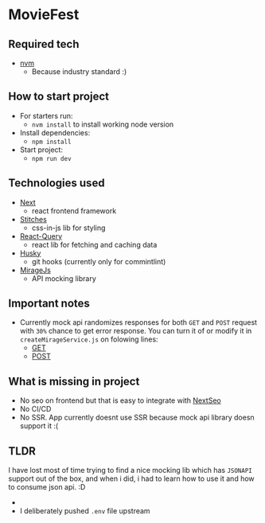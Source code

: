 # MovieFest

## Required tech

-   [nvm](https://github.com/nvm-sh/nvm)
    -   Because industry standard :)

## How to start project

-   For starters run:
    -   `nvm install` to install working node version
-   Install dependencies:
    -   `npm install`
-   Start project:
    -   `npm run dev`

## Technologies used

-   [Next](https://nextjs.org/)
    -   react frontend framework
-   [Stitches](https://stitches.dev/)
    -   css-in-js lib for styling
-   [React-Query](https://react-query.tanstack.com/)
    -   react lib for fetching and caching data
-   [Husky](https://opencollective.com/husky)
    -   git hooks (currently only for commintlint)
-   [MirageJs](https://miragejs.com/)
    -   API mocking library

## Important notes

-   Currently mock api randomizes responses for both `GET` and `POST` request with `30%` chance to get error response. You can turn it of or modify it in `createMirageService.js` on folowing lines:
    -   [GET](https://github.com/Fazla-GroM/survey/blob/3dff1bb666398741d1c898753eb147c2c6a8c523/services/mirageService/createMirageService.js#L77)
    -   [POST](https://github.com/Fazla-GroM/survey/blob/3dff1bb666398741d1c898753eb147c2c6a8c523/services/mirageService/createMirageService.js#L118)

## What is missing in project

-   No seo on frontend but that is easy to integrate with [NextSeo](https://github.com/garmeeh/next-seo)
-   No CI/CD
-   No SSR. App currently doesnt use SSR because mock api library doesn support it :(

## TLDR

I have lost most of time trying to find a nice mocking lib which has `JSONAPI` support out of the box, and when i did, i had to learn how to use it and how to consume json api. :D

-
-   I deliberately pushed `.env` file upstream
